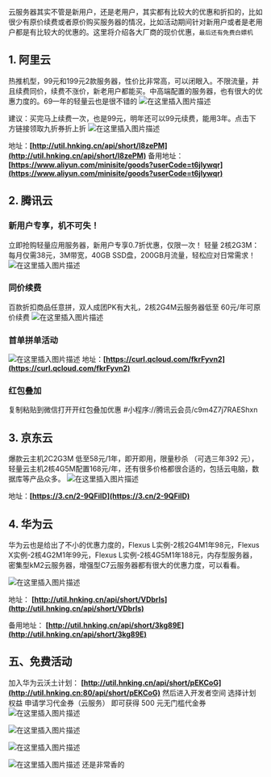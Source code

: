 云服务器其实不管是新用户，还是老用户，其实都有比较大的优惠和折扣的，比如很少有原价续费或者原价购买服务器的情况，比如活动期间针对新用户或者是老用户都是有比较大的优惠的。这里将介绍各大厂商的现价优惠，`最后还有免费白嫖机`


## 1. 阿里云

热推机型，99元和199元2款服务器，性价比非常高，可以闭眼入。不限流量，并且续费同价，续费不涨价，新老用户都能买。中高端配置的服务器，也有很大的优惠力度的。69一年的轻量云也是很不错的
![在这里插入图片描述](https://i-blog.csdnimg.cn/direct/f93cc64e55f6437aa08767bdb2385de1.png)

建议：买完马上续费一次，也是99元，明年还可以99元续费，能用3年。点击下方链接领取九折券折上折
![在这里插入图片描述](https://i-blog.csdnimg.cn/direct/1175bdde071d48df9f7637a00ec6f307.png)

地址：**[http://util.hnking.cn/api/short/I8zePM](http://util.hnking.cn/api/short/I8zePM)**
备用地址：**[https://www.aliyun.com/minisite/goods?userCode=t6jlywqr](https://www.aliyun.com/minisite/goods?userCode=t6jlywqr)**

## 2. 腾讯云

### 新用户专享，机不可失！
立即抢购轻量应用服务器，新用户专享0.7折优惠，仅限一次！
轻量 2核2G3M：每月仅需38元，3M带宽，40GB SSD盘，200GB月流量，轻松应对日常需求！
![在这里插入图片描述](https://i-blog.csdnimg.cn/direct/362b067369af4ef9a971a8367ded7ffe.png)
### 同价续费
百款折扣商品任意拼，双人成团PK有大礼，2核2G4M云服务器低至 60元/年可原价续费
![在这里插入图片描述](https://i-blog.csdnimg.cn/direct/af31bee8d14e412ab4ad8926de9f75a2.png)
### 首单拼单活动
![在这里插入图片描述](https://i-blog.csdnimg.cn/direct/63e0fea1133b4f0da44ad1f5bcbbfe79.png)
地址：**[https://curl.qcloud.com/fkrFyvn2](https://curl.qcloud.com/fkrFyvn2)**

### 红包叠加 
复制粘贴到微信打开开红包叠加优惠
#小程序://腾讯云会员/c9m4Z7j7RAEShxn
## 3. 京东云
爆款云主机2C2G3M 低至58元/1年，即开即用，限量秒杀 （可选三年392 元），轻量云主机2核4G5M配置168元/年，还有很多价格都很合适的，包括云电脑，数据库等产品众多。
![在这里插入图片描述](https://i-blog.csdnimg.cn/direct/f96771bb3dbf44ce8da85e835afc5baa.png)

地址：**[https://3.cn/2-9QFiID](https://3.cn/2-9QFiID)**

## 4. 华为云
华为云也是给出了不小的优惠力度的，Flexus L实例-2核2G4M1年98元，Flexus X实例-2核4G2M1年99元，Flexus L实例-2核4G5M1年188元，内存型服务器，密集型kM2云服务器，增强型C7云服务器都有很大的优惠力度，可以看看。

![在这里插入图片描述](https://i-blog.csdnimg.cn/direct/a5363bbe9fda4d778be01b147cf1a06e.png)


地址： **[http://util.hnking.cn/api/short/VDbrIs](http://util.hnking.cn/api/short/VDbrIs)**

备用地址： **[http://util.hnking.cn/api/short/3kg89E](http://util.hnking.cn/api/short/3kg89E)**

## 五、免费活动
加入华为云沃土计划： **[http://util.hnking.cn/api/short/pEKCoG](http://util.hnking.cn:80/api/short/pEKCoG)**
然后进入开发者空间 选择计划权益 申请学习代金券（云服务） 即可获得 500 元无门槛代金券
![在这里插入图片描述](https://i-blog.csdnimg.cn/direct/b3c83f957ba94b9fb5b7f2f7bade26f3.png)


![在这里插入图片描述](https://i-blog.csdnimg.cn/direct/7ed878d4e7904aa7a75d6f9246738e09.png)

![在这里插入图片描述](https://i-blog.csdnimg.cn/direct/f872825876e84cd1a3e535de0a660c22.png)

![在这里插入图片描述](https://i-blog.csdnimg.cn/direct/46f959ecfbdf41e0b4e26b1382849ae9.png)
还是非常香的
